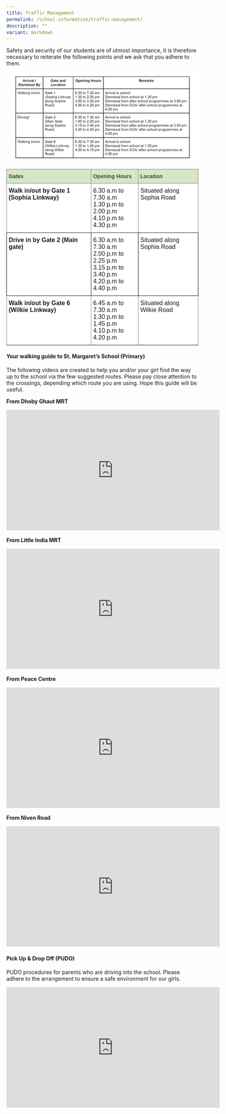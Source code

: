 ```yaml
---
title: Traffic Management
permalink: /school-information/traffic-management/
description: ""
variant: markdown
---
```

Safety and security of our students are of utmost importance, it is therefore necessary to reiterate the following points and we ask that you adhere to them.  

![](/images/School%20Information/Traffic_mgt_2025.jpg)

<style type="text/css">
.tg  {border-collapse:collapse;border-spacing:0;}
.tg td{border-color:black;border-style:solid;border-width:1px;font-family:Arial, sans-serif;font-size:14px;
  overflow:hidden;padding:10px 5px;word-break:normal;}
.tg th{border-color:black;border-style:solid;border-width:1px;font-family:Arial, sans-serif;font-size:14px;
  font-weight:normal;overflow:hidden;padding:10px 5px;word-break:normal;}
.tg .tg-8rcp{background-color:#FFF;font-weight:bold;text-align:left;vertical-align:middle}
.tg .tg-bzhr{background-color:#D6E6C7;color:#2A5629;font-weight:bold;text-align:left;vertical-align:middle}
.tg .tg-0ys1{background-color:#FFF;border-color:inherit;text-align:left;vertical-align:middle}
.tg .tg-jxgv{background-color:#FFF;border-color:inherit;text-align:left;vertical-align:top}
.tg .tg-7dbo{background-color:#D6E6C7;border-color:inherit;color:#2A5629;font-weight:bold;text-align:left;vertical-align:middle}
.tg .tg-pdeq{background-color:#FFF;border-color:inherit;font-weight:bold;text-align:left;vertical-align:top}
.tg .tg-ktyi{background-color:#FFF;text-align:left;vertical-align:top}
.tg .tg-r1fi{background-color:#FFF;border-color:inherit;font-weight:bold;text-align:left;vertical-align:middle}
.tg .tg-zr06{background-color:#FFF;text-align:left;vertical-align:middle}
.tg .tg-dgl5{background-color:#FFF;font-weight:bold;text-align:left;vertical-align:top}
</style>
<table class="tg">
<thead>
  <tr>
    <th class="tg-7dbo"><span style="font-weight:bold;color:#2A5629;background-color:#D6E6C7">Gates</span></th>
    <th class="tg-7dbo"><span style="font-weight:bold;color:#2A5629;background-color:#D6E6C7">Opening Hours</span></th>
   <th class="tg-7dbo"><span style="font-weight:bold;color:#2A5629;background-color:#D6E6C7">Location</span></th>
  </tr>
</thead>
<tbody>
  <tr>
    <td class="tg-pdeq"><font size="3">Walk in/out by Gate 1 (Sophia Linkway)</font></td>
    <td class="tg-jxgv"><font size="3">6.30 a.m to 7.30 a.m<br>1.30 p.m to 2.00 p.m<br>4.10 p.m to 4.30 p.m<br></font></td>
    <td class="tg-jxgv"><font size="3">Situated along Sophia Road</font></td>
  </tr>
  <tr>
    <td class="tg-dgl5"><font size="3">Drive in by Gate 2 (Main gate)</font></td>
    <td class="tg-ktyi"><font size="3">6.30 a.m to 7.30 a.m<br>2.00 p.m to 2.25 p.m<br>3.15 p.m to 3.40 p.m<br>4.20 p.m to 4.40 p.m<br></font></td>
    <td class="tg-ktyi"><font size="3">Situated along Sophia Road <br></font></td>
  </tr>
	<tr>
    <td class="tg-pdeq"><font size="3">Walk in/out by Gate 6 (Wilkie Linkway)</font></td>
    <td class="tg-0ys1"><font size="3"> 6.45 a.m to 7.30 a.m<br>1.30 p.m to 1.45 p.m<br>4.10 p.m to 4.20 p.m<br></font></td>
    <td class="tg-jxgv"><font size="3">Situated along Wilkie Road</font></td>
  </tr>
</tbody>
</table>

#### **Your walking guide to St. Margaret’s School (Primary)**

The following videos are created to help you and/or your girl find the way up to the school via the few suggested routes. 
Please pay close attention to the crossings, depending which route you are using. Hope this guide will be useful.

**From Dhoby Ghaut MRT**
<iframe allowfullscreen="" allow="accelerometer; autoplay; clipboard-write; encrypted-media; gyroscope; picture-in-picture; web-share" frameborder="0" title="YouTube video player" src="https://www.youtube.com/embed/3h1-F5GP2sk?si=q38ZCWC6f3HTAxcm" height="315" width="560"></iframe>

**From Little India MRT**
<iframe allowfullscreen="" allow="accelerometer; autoplay; clipboard-write; encrypted-media; gyroscope; picture-in-picture; web-share" frameborder="0" title="YouTube video player" src="https://www.youtube.com/embed/23B-snv7Kyk?si=05OlkEbtGyG3ztmd" height="315" width="560"></iframe>

**From Peace Centre**
<iframe allowfullscreen="" allow="accelerometer; autoplay; clipboard-write; encrypted-media; gyroscope; picture-in-picture; web-share" frameborder="0" title="YouTube video player" src="https://www.youtube.com/embed/3GMVi2tu3ks?si=IWMQ-s5nuSOlDAjg" height="315" width="560"></iframe>

**From Niven Road**
<iframe allowfullscreen="" allow="accelerometer; autoplay; clipboard-write; encrypted-media; gyroscope; picture-in-picture; web-share" frameborder="0" title="YouTube video player" src="https://www.youtube.com/embed/hAV3EmoR0KI?si=PlieEfvzK_h1Ax6M" height="315" width="560"></iframe>

#### **Pick Up &amp; Drop Off (PUDO)**

PUDO procedures for parents who are driving into the school. Please adhere to the arrangement to ensure a safe environment for our girls.

<iframe allowfullscreen="" allow="accelerometer; autoplay; clipboard-write; encrypted-media; gyroscope; picture-in-picture; web-share" frameborder="0" title="YouTube video player" src="https://www.youtube.com/embed/UTEBNYUO_lI?si=P6PfVkTkNaNXarog" height="315" width="560"></iframe>
